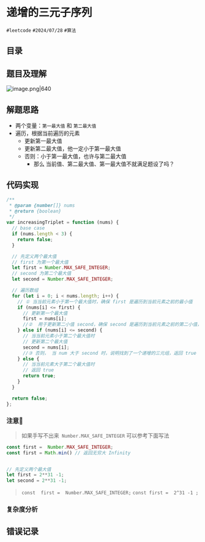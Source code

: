 
# 递增的三元子序列


`#leetcode` `#2024/07/28`  `#算法` 


## 目录
<!-- toc -->
 ## 题目及理解 

![image.png|640](https://832-1310531898.cos.ap-beijing.myqcloud.com/13c6ebae35cee42b11c377759cf0b779.png)

## 解题思路

- 两个变量：`第一最大值` 和 `第二最大值`
- 遍历，根据当前遍历的元素
   - 更新第一最大值
   - 更新第二最大值，他一定小于第一最大值
   - 否则：小于第一最大值，也许与第二最大值
      - 那么 当前值、第二最大值、第一最大值不就满足题设了吗？

## 代码实现

```javascript
/**
 * @param {number[]} nums
 * @return {boolean}
 */
var increasingTriplet = function (nums) {
  // base case
  if (nums.length < 3) {
    return false;
  }

  // 先定义两个最大值
  // first 为第一个最大值
  let first = Number.MAX_SAFE_INTEGER;
  // second 为第二个最大值
  let second = Number.MAX_SAFE_INTEGER;

  // 遍历数组
  for (let i = 0; i < nums.length; i++) {
    // ① 当当前元素小于第一个最大值时，确保 first 是遍历到当前元素之前的最小值
    if (nums[i] <= first) {
      // 更新第一个最大值
      first = nums[i];
      //②  用于更新第二小值 second，确保 second 是遍历到当前元素之前的第二小值，并且大于 first。
    } else if (nums[i] <= second) {
      // 当当前元素小于第二个最大值时
      // 更新第二个最大值
      second = nums[i];
      //③ 否则， 当 num 大于 second 时，说明找到了一个递增的三元组，返回 true
    } else {
      // 当当前元素大于第二个最大值时
      // 返回 true
      return true;
    }
  }

  return false;
};

```

### 注意📢

>  如果手写不出来` Number.MAX_SAFE_INTEGER` 可以参考下面写法

```javascript
const first =  Number.MAX_SAFE_INTEGER; 
const first = Math.min() // 返回无穷大 Infinity 


// 先定义两个最大值
let first = 2**31 -1;
let second = 2**31 -1;
```

>  `const  first =  Number.MAX_SAFE_INTEGER;` 
>  `const first =  2^31 -1 ;`

### 复杂度分析

## 错误记录

